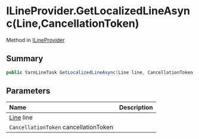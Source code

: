 # ILineProvider.GetLocalizedLineAsync(Line,CancellationToken)

Method in [ILineProvider](/docs/api/csharp/ilineprovider.md)

## Summary



```csharp
public YarnLineTask GetLocalizedLineAsync(Line line, CancellationToken cancellationToken);
```

## Parameters

|Name|Description|
|:---|:---|
|[Line](/docs/api/csharp/yarn.line.md) line||
|`CancellationToken` cancellationToken||

